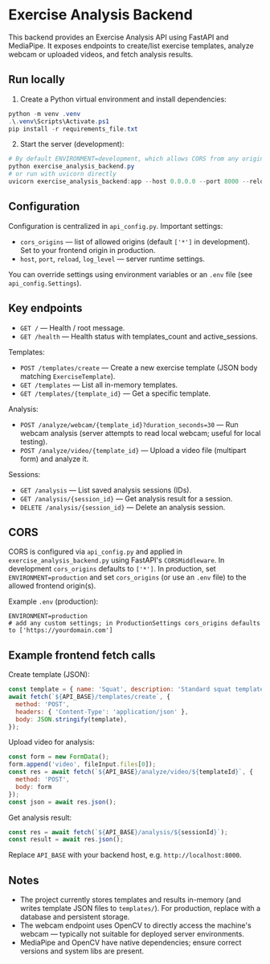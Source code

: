 # Exercise Analysis Backend

This backend provides an Exercise Analysis API using FastAPI and MediaPipe. It exposes endpoints to create/list exercise templates, analyze webcam or uploaded videos, and fetch analysis results.

## Run locally

1. Create a Python virtual environment and install dependencies:

```powershell
python -m venv .venv
.\.venv\Scripts\Activate.ps1
pip install -r requirements_file.txt
```

2. Start the server (development):

```powershell
# By default ENVIRONMENT=development, which allows CORS from any origin
python exercise_analysis_backend.py
# or run with uvicorn directly
uvicorn exercise_analysis_backend:app --host 0.0.0.0 --port 8000 --reload
```

## Configuration

Configuration is centralized in `api_config.py`. Important settings:

- `cors_origins` — list of allowed origins (default `['*']` in development). Set to your frontend origin in production.
- `host`, `port`, `reload`, `log_level` — server runtime settings.

You can override settings using environment variables or an `.env` file (see `api_config.Settings`).

## Key endpoints

- `GET /` — Health / root message.
- `GET /health` — Health status with templates_count and active_sessions.

Templates:
- `POST /templates/create` — Create a new exercise template (JSON body matching `ExerciseTemplate`).
- `GET /templates` — List all in-memory templates.
- `GET /templates/{template_id}` — Get a specific template.

Analysis:
- `POST /analyze/webcam/{template_id}?duration_seconds=30` — Run webcam analysis (server attempts to read local webcam; useful for local testing).
- `POST /analyze/video/{template_id}` — Upload a video file (multipart form) and analyze it.

Sessions:
- `GET /analysis` — List saved analysis sessions (IDs).
- `GET /analysis/{session_id}` — Get analysis result for a session.
- `DELETE /analysis/{session_id}` — Delete an analysis session.

## CORS

CORS is configured via `api_config.py` and applied in `exercise_analysis_backend.py` using FastAPI's `CORSMiddleware`. In development `cors_origins` defaults to `['*']`. In production, set `ENVIRONMENT=production` and set `cors_origins` (or use an `.env` file) to the allowed frontend origin(s).

Example `.env` (production):

```
ENVIRONMENT=production
# add any custom settings; in ProductionSettings cors_origins defaults to ['https://yourdomain.com']
```

## Example frontend fetch calls

Create template (JSON):

```js
const template = { name: 'Squat', description: 'Standard squat template', landmarks: [...] };
await fetch(`${API_BASE}/templates/create`, {
  method: 'POST',
  headers: { 'Content-Type': 'application/json' },
  body: JSON.stringify(template),
});
```

Upload video for analysis:

```js
const form = new FormData();
form.append('video', fileInput.files[0]);
const res = await fetch(`${API_BASE}/analyze/video/${templateId}`, {
  method: 'POST',
  body: form
});
const json = await res.json();
```

Get analysis result:

```js
const res = await fetch(`${API_BASE}/analysis/${sessionId}`);
const result = await res.json();
```

Replace `API_BASE` with your backend host, e.g. `http://localhost:8000`.

## Notes

- The project currently stores templates and results in-memory (and writes template JSON files to `templates/`). For production, replace with a database and persistent storage.
- The webcam endpoint uses OpenCV to directly access the machine's webcam — typically not suitable for deployed server environments.
- MediaPipe and OpenCV have native dependencies; ensure correct versions and system libs are present.
